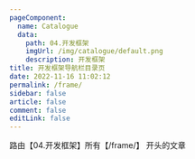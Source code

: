 ```yaml
---
pageComponent:
  name: Catalogue
  data: 
    path: 04.开发框架
    imgUrl: /img/catalogue/default.png
    description: 开发框架
title: 开发框架导航栏目录页
date: 2022-11-16 11:02:12
permalink: /frame/
sidebar: false
article: false
comment: false
editLink: false
---
```


路由【04.开发框架】所有【/frame/】 开头的文章



